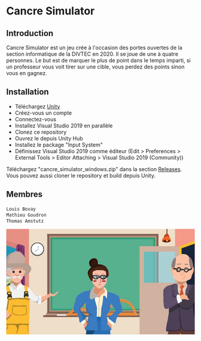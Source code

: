 # Cancre Simulator

## Introduction

Cancre Simulator est un jeu crée à l'occasion des portes ouvertes de la section informatique de la DIVTEC en 2020. Il se joue de une à quatre personnes. Le but est de marquer le plus de point dans le temps imparti, si un professeur vous voit tirer sur une cible, vous perdez des points sinon vous en gagnez.

## Installation

* Téléchargez [Unity](https://unity.com/fr)
* Créez-vous un compte
* Connectez-vous
* Installez Visual Studio 2019 en parallèle
* Clonez ce repository
* Ouvrez le depuis Unity Hub
* Installez le package "Input System"
* Définissez Visual Studio 2019 comme éditeur (Edit > Preferences > External Tools > Editor Attaching > Visual Studio 2019 (Community))

Téléchargez "cancre_simulator_windows.zip" dans la section [Releases](https://github.com/ThomasAmstutz/cancre_simulator/releases). Vous pouvez aussi cloner le repository et build depuis Unity.

## Membres

```
Louis Bovay
Mathieu Goudron
Thomas Amstutz
```

![image](Assets/Sprites/cancre_simulator.jpeg)
